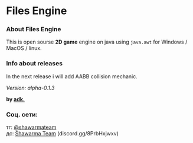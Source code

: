 # Files Engine
### About Files Engine
This is open sourse **2D game** engine on java using `java.awt` for Windows / MacOS / linux.

### Info about releases
In the next release i will add AABB collision mechanic. 

*Version: alpha-0.1.3*

**by [adk.](https://github.com/adisteyf)**
### Соц. сети:
тг: [@shawarmateam](https://t.me/shawarmateam)<br>
дс: [Shawarma Team](discord.gg/8PrbHxjwxv) (discord.gg/8PrbHxjwxv)
